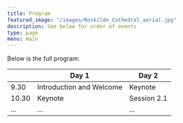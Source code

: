 ```yaml
---
title: Program
featured_image: "/images/Roskilde_Cathedral_aerial.jpg"
description: See below for order of events
type: page
menu: main
---
```




Below is the full program:

| |Day 1 | Day 2 |
|------|------------|------------|
| 9.30 | Introduction and Welcome | Keynote  |
| 10.30 | Keynote | Session 2.1  |
| ... | ... | ... |



